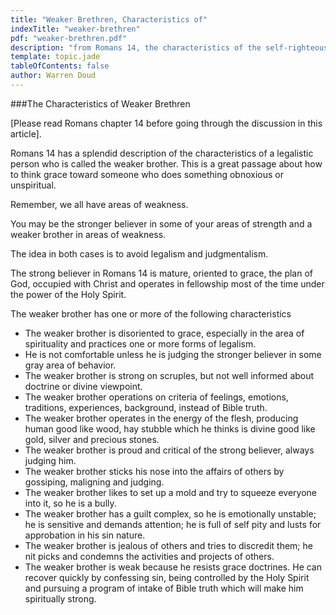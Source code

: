 ```yaml
---
title: "Weaker Brethren, Characteristics of"
indexTitle: "weaker-brethren"
pdf: "weaker-brethren.pdf"
description: "from Romans 14, the characteristics of the self-righteous, judgmental novice believer."
template: topic.jade
tableOfContents: false
author: Warren Doud
---
```

###The Characteristics of Weaker Brethren 

[Please read Romans chapter 14 before going through the discussion in this article].

Romans 14 has a splendid description of the characteristics of a legalistic person who is called the weaker brother.  This is a great passage about how to think grace toward someone who does something obnoxious or unspiritual.
  
Remember, we all have areas of weakness.

You may be the stronger believer in some of your areas of strength and a weaker brother in areas of weakness.

The idea in both cases is to avoid legalism and judgmentalism.

The strong believer in Romans 14 is mature, oriented to grace, the plan of God, occupied with Christ and operates in fellowship most of the time under the power of the Holy Spirit.

The weaker brother has one or more of the following characteristics

- The weaker brother is disoriented to grace, especially in the area of spirituality and practices one or more forms of legalism.  
- He is not comfortable unless he is judging the stronger believer in some gray area of behavior.  
- The weaker brother is strong on scruples, but not well informed about doctrine or divine viewpoint.
- The weaker brother operations on criteria of feelings, emotions, traditions, experiences, background, instead of Bible truth.
- The weaker brother operates in the energy of the flesh, producing human good like wood, hay stubble which he thinks is divine good like gold, silver and precious stones.
- The weaker brother is proud and critical of the strong believer, always judging him.
- The weaker brother sticks his nose into the affairs of others by gossiping, maligning and judging.
- The weaker brother likes to set up a mold and try to squeeze everyone into it, so he is a bully.
- The weaker brother has a guilt complex, so he is emotionally unstable; he is sensitive and demands attention; he is full of self pity and lusts for approbation in his sin nature.
-  The weaker brother is jealous of others and tries to discredit them; he nit picks and condemns the activities and projects of others.
-  The weaker brother is weak because he resists grace doctrines.  He can recover quickly by confessing sin, being controlled by the Holy Spirit and pursuing a program of intake of Bible truth which will make him spiritually strong.
  

